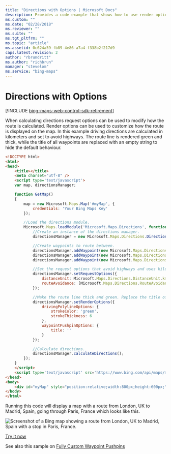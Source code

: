 ```yaml
---
title: "Directions with Options | Microsoft Docs"
description: Provides a code example that shows how to use render options to modify how a route is calculated and displayed on a map.
ms.custom: ""
ms.date: "02/28/2018"
ms.reviewer: ""
ms.suite: ""
ms.tgt_pltfrm: ""
ms.topic: "article"
ms.assetid: 0c624a59-fb89-4e86-a7a4-f338b2f217d9
caps.latest.revision: 2
author: "rbrundritt"
ms.author: "richbrun"
manager: "stevelom"
ms.service: "bing-maps"
---
```


# Directions with Options

[!INCLUDE [bing-maps-web-control-sdk-retirement](../../../includes/bing-maps-web-control-sdk-retirement.md)]

When calculating directions request options can be used to modify how the route is calculated. Render options can be used to customize how the route is displayed on the map. In this example driving directions are calculated in kilometers and set to avoid highways. The route line is rendered green and thick, while the title of all waypoints are replaced with an empty string to hide the default behaviour.

```html
<!DOCTYPE html>
<html>
<head>
    <title></title>
    <meta charset="utf-8" />
    <script type='text/javascript'>
    var map, directionsManager;

    function GetMap()
    {
        map = new Microsoft.Maps.Map('#myMap', {
            credentials: 'Your Bing Maps Key'
        });

        //Load the directions module.
        Microsoft.Maps.loadModule('Microsoft.Maps.Directions', function () {
            //Create an instance of the directions manager.
            directionsManager = new Microsoft.Maps.Directions.DirectionsManager(map);

            //Create waypoints to route between.
            directionsManager.addWaypoint(new Microsoft.Maps.Directions.Waypoint({ address: 'London, UK' }));
            directionsManager.addWaypoint(new Microsoft.Maps.Directions.Waypoint({ address: 'Paris, FR' }));
            directionsManager.addWaypoint(new Microsoft.Maps.Directions.Waypoint({ address: 'Madrid, ES' }));

            //Set the request options that avoid highways and uses kilometers.
            directionsManager.setRequestOptions({
                distanceUnit: Microsoft.Maps.Directions.DistanceUnit.km,
                routeAvoidance: [Microsoft.Maps.Directions.RouteAvoidance.avoidLimitedAccessHighway]
            });

            //Make the route line thick and green. Replace the title of waypoints with an empty string to hide the default text that appears.
            directionsManager.setRenderOptions({
                drivingPolylineOptions: {
                    strokeColor: 'green',
                    strokeThickness: 6
                },
                waypointPushpinOptions: {
                    title: ''
                }
            });

            //Calculate directions.
            directionsManager.calculateDirections();
        });
    }
    </script>
    <script type='text/javascript' src='https://www.bing.com/api/maps/mapcontrol?callback=GetMap' async defer></script>
</head>
<body>
    <div id="myMap" style="position:relative;width:800px;height:600px;"></div>
</body>
</html>
```

Running this code will display a map with a route from London, UK to Madrid, Spain, going through Paris, France which looks like this.

![Screenshot of a Bing map showing a route from London, UK to Madrid, Spain with a stop in Paris, France.](../../media/bmv8-directionswithoptions.PNG)

[Try it now](https://samples.bingmapsportal.com/?search=Directions%20With%20Options)

See also this sample on [Fully Custom Waypoint Pushpins](https://samples.bingmapsportal.com/?search=Fully%20Custom%20Waypoint%20Pushpins)
